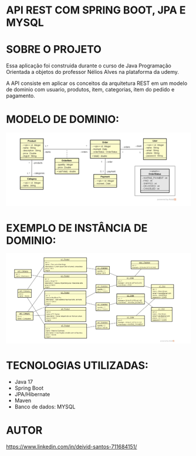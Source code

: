 # API REST COM SPRING BOOT, JPA E MYSQL

# SOBRE O PROJETO

Essa aplicação foi construida durante o curso de Java Programação Orientada a objetos do professor Nélios Alves na plataforma da udemy. 

A API consiste em aplicar os conceitos da arquitetura REST em um modelo de dominio com usuario, produtos, item, categorias, item do pedido e pagamento. 

# MODELO DE DOMINIO: 

![Modelo de domínio](https://github.com/deividSantosz/webservices-springboot-jpa/blob/main/assets/Captura%20de%20tela%202023-09-05%20184319.png?raw=true)

#  EXEMPLO DE INSTÂNCIA DE DOMINIO: 
![Instancia de dominio](https://github.com/deividSantosz/webservices-springboot-jpa/blob/main/assets/Captura%20de%20tela%202023-09-05%20184406.png?raw=true)

# TECNOLOGIAS UTILIZADAS: 

- Java 17
- Spring Boot
- JPA/Hibernate
- Maven
- Banco de dados: MYSQL

# AUTOR

https://www.linkedin.com/in/deivid-santos-711684151/
